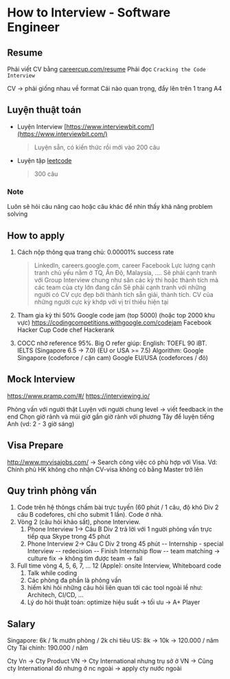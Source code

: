 # How to Interview - Software Engineer
## Resume
Phải viết CV bằng [careercup.com/resume](https://careercup.com/resume)
Phải đọc `Cracking the Code Interview`

CV -> phải giống nhau về format
Cái nào quan trọng, đẩy lên trên
1 trang A4

## Luyện thuật toán

* Luyện Interview
[https://www.interviewbit.com/](https://www.interviewbit.com/)
    > Luyện sẵn, có kiến thức rồi mới vào
    > 200 câu

* Luyện tập
[leetcode](https://leetcode.com/)
    > 300 câu

### Note
Luôn sẽ hỏi câu nâng cao hoặc câu khác để nhìn thấy khả năng problem solving


## How to apply
1. Cách nộp thông qua trang chủ: 0.00001% success rate
   > LinkedIn, careers.google.com, career Facebook 
   Lực lượng cạnh tranh chủ yếu nằm ở TQ, Ấn Độ, Malaysia, ....
   Sẽ phải cạnh tranh với Group Interview chung như săn các kỳ thi hoặc thành tích mà các team của cty lớn đang cần
   Sẽ phải cạnh tranh với những người có CV cực đẹp bởi thành tích sẵn giải, thành tích. CV của những người cực kỳ khớp với vị trí thiếu hiện tại

2. Tham gia kỳ thi 50%
   Google code jam (top 5000) (hoặc top 2000 khu vực) https://codingcompetitions.withgoogle.com/codejam
   Facebook Hacker Cup
   Code chef
   Hackerank

3. COCC nhờ reference 95%. 
    Big O refer giúp:
    English:
        TOEFL 90 iBT. 
        IELTS (Singapore 6.5 -> 7.0) (EU or USA >= 7.5)
    Algorithm:
        Google Singapore (codeforce / cận cam)
        Google EU/USA (codeforces / đỏ)



## Mock Interview
https://www.pramp.com/#/
https://interviewing.io/

Phỏng vấn với người thật
Luyện với người chung level -> viết feedback in the end
Chọn giờ rảnh và múi giờ gần giờ rảnh với phương Tây để luyện tiếng Anh (vd: 2 - 3 giờ sáng)

## Visa Prepare
http://www.myvisajobs.com/
-> Search công việc có phù hợp với Visa.
Vd: Chính phủ HK không cho nhận CV-visa không có bằng Master trở lên

## Quy trình phỏng vấn
1. Code trên hệ thôngs chấm bài trực tuyến (60 phút / 1 câu, độ khó Div 2 câu B codefores, chỉ cho submit 1 lần). Code ở nhà.
2. Vòng 2 (câu hỏi khảo sất), phone Interview.
   1. Phone Interview 1-> Câu B Div 2 trả lời với 1 người phỏng vấn trực tiếp qua Skype trong 45 phút
   2. Phone Interview 2-> Câu C Div 2 trong 45 phút
-- Internship - special Interview -- redecision
-- Finish Internship flow -- team matching -> culture fix -> không tìm được team -> fail
3. Full time vòng 4, 5, 6, 7, ... 12 (Apple): onsite Interview, Whiteboard code
   1. Talk while coding
   2. Các phòng đa phần là phỏng vấn
   3. hiếm khi hỏi những câu hỏi liên quan tới các tool ngoài lề như: Architech, CI/CD, ...
   4. Lý do hỏi thuật toán: 
      optimize hiệu suất -> tối ưu -> A+ Player

## Salary
Singapore: 6k / 1k mướn phòng / 2k chi tiêu
US: 8k -> 10k -> 120.000 / năm
Cty Tài chính: 190.000 / năm


Cty Vn 
-> Cty Product VN 
-> Cty International nhưng trụ sở ở VN 
-> Cũng cty International đó nhưng ở nc ngoài 
-> apply cty nước ngoài
